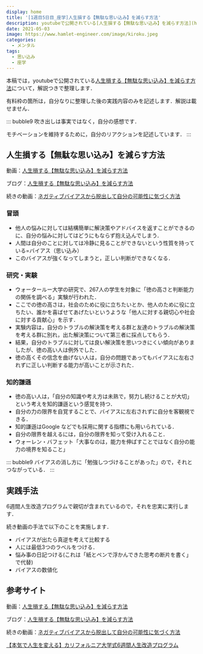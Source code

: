 ```yaml
---
display: home
title: '[1週目5日目_座学]人生損する【無駄な思い込み】を減らす方法'
description: youtubeで公開されている[人生損する【無駄な思い込み】を減らす方法](https://www.youtube.com/watch?v=ykhqu43pKRE)について，解説つきで整理します．
date: 2021-05-03
image: https://www.hamlet-engineer.com/image/kiroku.jpeg
categories: 
  - メンタル
tags:
  - 思い込み
  - 座学
---
```


本稿では，youtubeで公開されている[人生損する【無駄な思い込み】を減らす方法](https://www.youtube.com/watch?v=ykhqu43pKRE)について，解説つきで整理します．

<!-- more -->

有料枠の箇所は，自分なりに整理した後の実践内容のみを記述します．解説は載せません．

::: bubble9
吹き出しは事実ではなく，自分の感想です．

モチベーションを維持するために，自分のリアクションを記述しています．
:::

<!-- <span style="background-color: #ffff99;"></span> -->
<!-- <span style="color: #ff0000;"></span> -->

## 人生損する【無駄な思い込み】を減らす方法
動画：[人生損する【無駄な思い込み】を減らす方法](https://www.youtube.com/watch?v=ykhqu43pKRE)

ブログ：[人生損する【無駄な思い込み】を減らす方法](https://daigoblog.jp/belief-cancellation/)

続きの動画：[ネガティブバイアスから脱出して自分の可能性に気づく方法](https://daigovideolab.jp/play/1540014842)

### 冒頭
- 他人の悩みに対しては結構簡単に解決策やアドバイスを返すことができるのに、自分の悩みに対してはどうにもならず抱え込んでしまう．
- 人間は自分のことに対しては冷静に見ることができないという性質を持っている=バイアス（思い込み）
- このバイアスが強くなってしまうと，正しい判断ができなくなる．

### 研究・実験
- ウォータールー大学の研究で、267人の学生を対象に「徳の高さと判断能力の関係を調べる」実験が行われた．
- ここでの徳の高さは，社会のために役に立ちたいとか、他人のために役に立ちたい、誰かを喜ばせてあげたいというような「他人に対する親切心や社会に対する貢献心」を示す．
- 実験内容は，自分のトラブルの解決策を考える群と友達のトラブルの解決策を考える群に別れ，出た解決策について第三者に採点してもらう．
- 結果，自分のトラブルに対しては良い解決策を思いつきにくい傾向がありましたが、徳の高い人は例外でした．
- 徳の高くその信念を曲げない人は，自分の問題であってもバイアスに左右されずに正しい判断する能力が高いことが示された．

### 知的謙遜
- 徳の高い人は，「自分の知識や考え方は未熟で，努力し続けることが大切」という考えを知的謙遜という感覚を持つ．
- 自分の力の限界を自覚することで、バイアスに左右されずに自分を客観視できる．
- 知的謙遜はGoogle などでも採用に関する指標にも用いられている．
- 自分の限界を越えるには，自分の限界を知って受け入れること．
- ウォーレン・バフェット「大事なのは，能力を伸ばすことではなく自分の能力の境界を知ること」

::: bubble9
バイアスの消し方に「勉強しつづけることがあった」ので，それとつながっている．
:::


## 実践手法
6週間人生改造プログラムで親切が含まれているので，それを忠実に実行します．

続き動画の手法で以下のことを実施します．
- バイアスが出たら真逆を考えて比較する
- 人には最低3つのラベルをつける．
- 悩み事の日記つける(これは「紙とペンで浮かんできた思考の断片を書く」で代替)
- バイアスの数値化



## 参考サイト
動画：[人生損する【無駄な思い込み】を減らす方法](https://www.youtube.com/watch?v=ykhqu43pKRE)

ブログ：[人生損する【無駄な思い込み】を減らす方法](https://daigoblog.jp/belief-cancellation/)

続きの動画：[ネガティブバイアスから脱出して自分の可能性に気づく方法](https://daigovideolab.jp/play/1540014842)

[【本気で人生を変える】カリフォルニア大学式6週間人生改造プログラム](https://daigoblog.jp/pushing-thelimits/)